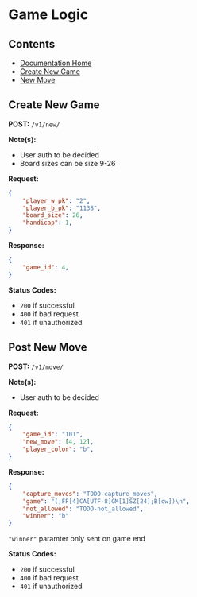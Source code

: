 # Game Logic

## Contents
+ [Documentation Home](../README.md)
+ [Create New Game](#list-category)
+ [New Move](#search-category)

## Create New Game
**POST:** `/v1/new/`

**Note(s):**
+ User auth to be decided
+ Board sizes can be size 9-26

**Request:**
```json
{
    "player_w_pk": "2",
    "player_b_pk": "1138",
    "board_size": 26,
    "handicap": 1,
}
```

**Response:**
```json
{
    "game_id": 4,
}
```

**Status Codes:**
+ `200` if successful
+ `400` if bad request
+ `401` if unauthorized


## Post New Move
**POST:** `/v1/move/`

**Note(s):**
+ User auth to be decided

**Request:**
```json
{
    "game_id": "101",
    "new_move": [4, 12],
    "player_color": "b",
}
```

**Response:**
```json
{
    "capture_moves": "TODO-capture_moves",
    "game": "(;FF[4]CA[UTF-8]GM[1]SZ[24];B[cw])\n",
    "not_allowed": "TODO-not_allowed",
    "winner": "b"
}
```

`"winner"` paramter only sent on game end

**Status Codes:**
+ `200` if successful
+ `400` if bad request
+ `401` if unauthorized
